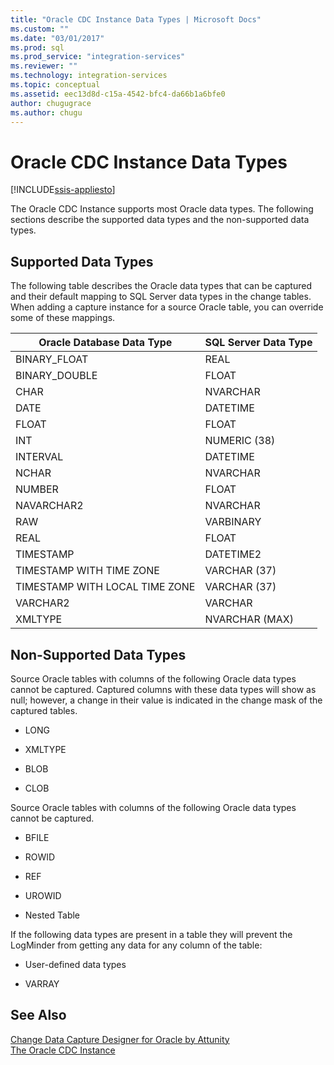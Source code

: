```yaml
---
title: "Oracle CDC Instance Data Types | Microsoft Docs"
ms.custom: ""
ms.date: "03/01/2017"
ms.prod: sql
ms.prod_service: "integration-services"
ms.reviewer: ""
ms.technology: integration-services
ms.topic: conceptual
ms.assetid: eec13d8d-c15a-4542-bfc4-da66b1a6bfe0
author: chugugrace
ms.author: chugu
---
```

# Oracle CDC Instance Data Types

[!INCLUDE[ssis-appliesto](../../includes/ssis-appliesto-ssvrpluslinux-asdb-asdw-xxx.md)]


  The Oracle CDC Instance supports most Oracle data types. The following sections describe the supported data types and the non-supported data types.  
  
## Supported Data Types  
 The following table describes the Oracle data types that can be captured and their default mapping to SQL Server data types in the change tables. When adding a capture instance for a source Oracle table, you can override some of these mappings.  
  
|Oracle Database Data Type|SQL Server Data Type|  
|-------------------------------|--------------------------|  
|BINARY_FLOAT|REAL|  
|BINARY_DOUBLE|FLOAT|  
|CHAR|NVARCHAR|  
|DATE|DATETIME|  
|FLOAT|FLOAT|  
|INT|NUMERIC (38)|  
|INTERVAL|DATETIME|  
|NCHAR|NVARCHAR|  
|NUMBER|FLOAT|  
|NAVARCHAR2|NVARCHAR|  
|RAW|VARBINARY|  
|REAL|FLOAT|  
|TIMESTAMP|DATETIME2|  
|TIMESTAMP WITH TIME ZONE|VARCHAR (37)|  
|TIMESTAMP WITH LOCAL TIME ZONE|VARCHAR (37)|  
|VARCHAR2|VARCHAR|  
|XMLTYPE|NVARCHAR (MAX)|  
  
## Non-Supported Data Types  
 Source Oracle tables with columns of the following Oracle data types cannot be captured. Captured columns with these data types will show as null; however, a change in their value is indicated in the change mask of the captured tables.  
  
-   LONG  
  
-   XMLTYPE  
  
-   BLOB  
  
-   CLOB  
  
 Source Oracle tables with columns of the following Oracle data types cannot be captured.  
  
-   BFILE  
  
-   ROWID  
  
-   REF  
  
-   UROWID  
  
-   Nested Table  
  
 If the following data types are present in a table they will prevent the LogMinder from getting any data for any column of the table:  
  
-   User-defined data types  
  
-   VARRAY  
  
## See Also  
 [Change Data Capture Designer for Oracle by Attunity](../../integration-services/change-data-capture/change-data-capture-designer-for-oracle-by-attunity.md)   
 [The Oracle CDC Instance](../../integration-services/change-data-capture/the-oracle-cdc-instance.md)  
  
  
